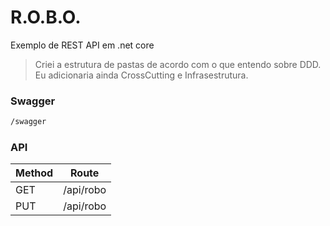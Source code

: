 # R.O.B.O.

Exemplo de REST API em .net core

> Criei a estrutura de pastas de acordo com o que entendo sobre DDD.
> Eu adicionaria ainda CrossCutting e Infrasestrutura.

### Swagger

```sh
/swagger
```

### API

| Method | Route |
| ------ | ------ |
| GET | /api/robo |
| PUT | /api/robo |
